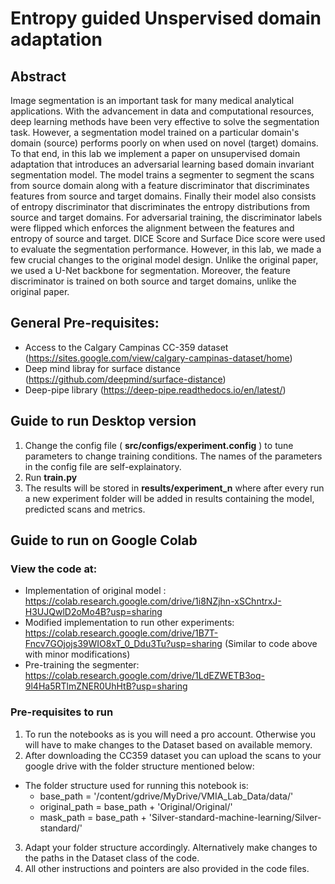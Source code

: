 # Entropy guided Unspervised domain adaptation

## Abstract
Image segmentation is an important task for many medical analytical applications. With the advancement in data and computational resources, deep learning methods have been very effective to solve the segmentation task. However, a segmentation model trained on a particular domain's domain (source) performs poorly on when used on novel (target) domains. To that end, in this lab we implement a paper on unsupervised domain adaptation that introduces an adversarial learning based domain invariant segmentation model. The model trains a segmenter to segment the scans from source domain along with a feature discriminator that discriminates features from source and target domains. Finally their model also consists of entropy discriminator that discriminates the entropy distributions from source and target domains. For adversarial training, the discriminator labels were flipped which enforces the alignment between the features and entropy of source and target. DICE Score and Surface Dice score were used to evaluate the segmentation performance. However, in this lab, we made a few crucial changes to the original model design. Unlike the original paper, we used a U-Net backbone for segmentation. Moreover, the feature discriminator is trained on both source and target domains, unlike the original paper.  

## General Pre-requisites:
- Access to the Calgary Campinas CC-359 dataset (https://sites.google.com/view/calgary-campinas-dataset/home)
- Deep mind libray for surface distance (https://github.com/deepmind/surface-distance)
- Deep-pipe library (https://deep-pipe.readthedocs.io/en/latest/)

## Guide to run Desktop version

  1. Change the config file ( **src/configs/experiment.config**  ) to tune parameters to change training conditions. The names of the parameters in the config file are self-explainatory.
  2. Run **train.py**
  3. The results will be stored in **results/experiment_n** where after every run a new experiment folder will be added in results containing the model, predicted scans and metrics.

## Guide to run on Google Colab

### View the code at:
 - Implementation of original model : https://colab.research.google.com/drive/1i8NZjhn-xSChntrxJ-H3UJQwlD2oMo4B?usp=sharing
 - Modified implementation to run other experiments: https://colab.research.google.com/drive/1B7T-Fncv7GOjojs39WIO8xT_0_Ddu3Tu?usp=sharing (Similar to code above with minor modifications)
 - Pre-training the segmenter: https://colab.research.google.com/drive/1LdEZWETB3oq-9l4Ha5RTlmZNER0UhHtB?usp=sharing

### Pre-requisites to run
 1. To run the notebooks as is you will need a pro account. Otherwise you will have to make changes to the Dataset based on available memory.
 2. After downloading the CC359 dataset you can upload the scans to your google drive with the folder structure mentioned below:

  - The folder structure used for running this notebook is: 
    - base_path = '/content/gdrive/MyDrive/VMIA_Lab_Data/data/'
    - original_path = base_path + 'Original/Original/'
    - mask_path = base_path + 'Silver-standard-machine-learning/Silver-standard/'

3. Adapt your folder structure accordingly. Alternatively make changes to the paths in the Dataset class of the code.
4. All other instructions and pointers are also provided in the code files.
